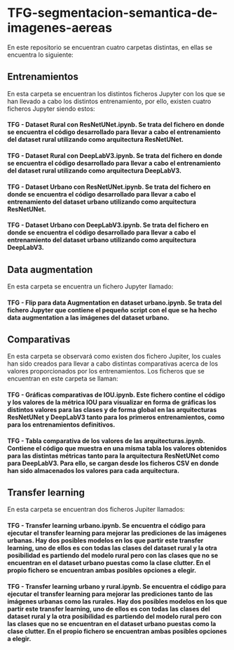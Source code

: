 # TFG-segmentacion-semantica-de-imagenes-aereas

En este repositorio se encuentran cuatro carpetas distintas, en ellas se encuentra lo siguiente:

## Entrenamientos
En esta carpeta se encuentran los distintos ficheros Jupyter con los que se han llevado a cabo los distintos entrenamiento, por ello, existen cuatro ficheros Jupyter siendo estos:

#### TFG - Dataset Rural con ResNetUNet.ipynb. Se trata del fichero en donde se encuentra el código desarrollado para llevar a cabo el entrenamiento del dataset rural utilizando como arquitectura ResNetUNet.
#### TFG - Dataset Rural con DeepLabV3.ipynb. Se trata del fichero en donde se encuentra el código desarrollado para llevar a cabo el entrenamiento del dataset rural utilizando como arquitectura DeepLabV3.
#### TFG - Dataset Urbano con ResNetUNet.ipynb. Se trata del fichero en donde se encuentra el código desarrollado para llevar a cabo el entrenamiento del dataset urbano utilizando como arquitectura ResNetUNet.
#### TFG - Dataset Urbano con DeepLabV3.ipynb. Se trata del fichero en donde se encuentra el código desarrollado para llevar a cabo el entrenamiento del dataset urbano utilizando como arquitectura DeepLabV3.

## Data augmentation
En esta carpeta se encuentra un fichero Jupyter llamado:

#### TFG - Flip para data Augmentation en dataset urbano.ipynb. Se trata del fichero Jupyter que contiene el pequeño script con el que se ha hecho data augmentation a las imágenes del dataset urbano.

## Comparativas
En esta carpeta se observará como existen dos fichero Jupiter, los cuales han sido creados para llevar a cabo distintas comparativas acerca de los valores proporcionados por los entrenamientos. Los ficheros que se encuentran en este carpeta se llaman:

#### TFG - Gráficas comparativas de IOU.ipynb. Este fichero contine el código y los valores de la métrica IOU para visualizar en forma de gráficas los distintos valores para las clases y de forma global en las arquitecturas ResNetUNet y DeepLabV3 tanto para los primeros entrenamientos, como para los entrenamientos definitivos.
#### TFG - Tabla comparativa de los valores de las arquitecturas.ipynb. Contiene el código que muestra en una misma tabla los valores obtenidos para las distintas métricas tanto para la arquitectura ResNetUNet como para DeepLabV3. Para ello, se cargan desde los ficheros CSV en donde han sido almacenados los valores para cada arquitectura.

## Transfer learning
En esta carpeta se encuentran dos ficheros Jupiter llamados:

#### TFG - Transfer learning urbano.ipynb. Se encuentra el código para ejecutar el transfer learning para mejorar las prediciones de las imágenes urbanas. Hay dos posibles modelos en los que partir este transfer learning, uno de ellos es con todas las clases del dataset rural y la otra posibilidad es partiendo del modelo rural pero con las clases que no se encuentran en el dataset urbano puestas como la clase clutter. En el propio fichero se encuentran ambas posibles opciones a elegir.
#### TFG - Transfer learning urbano y rural.ipynb. Se encuentra el código para ejecutar el transfer learning para mejorar las prediciones tanto de las imágenes urbanas como las rurales. Hay dos posibles modelos en los que partir este transfer learning, uno de ellos es con todas las clases del dataset rural y la otra posibilidad es partiendo del modelo rural pero con las clases que no se encuentran en el dataset urbano puestas como la clase clutter. En el propio fichero se encuentran ambas posibles opciones a elegir.


